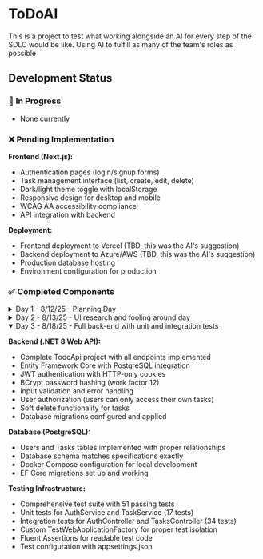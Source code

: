 # ToDoAI

This is a project to test what working alongside an AI for every step of the SDLC would be like. Using AI to fulfill as many of the team's roles as possible

## Development Status

### 🔄 In Progress

-   None currently

### ❌ Pending Implementation

**Frontend (Next.js):**

-   Authentication pages (login/signup forms)
-   Task management interface (list, create, edit, delete)
-   Dark/light theme toggle with localStorage
-   Responsive design for desktop and mobile
-   WCAG AA accessibility compliance
-   API integration with backend

**Deployment:**

-   Frontend deployment to Vercel (TBD, this was the AI's suggestion)
-   Backend deployment to Azure/AWS (TBD, this was the AI's suggestion)
-   Production database hosting
-   Environment configuration for production

### ✅ Completed Components

<details>
<summary>Day 1 - 8/12/25 - Planning Day</summary>

-   Project plan and setup
-   Got access to Claude AI and set it up to work with my work environment
</details>
<details>
<summary>Day 2 - 8/13/25 - UI research and fooling around day</summary>

-   Learned about and set up Agent OS
-   Researched UI desig AIs a bit
-   Messed around with Figma Make
</details>
<details open>
<summary>Day 3 - 8/18/25 - Full back-end with unit and integration tests</summary>

**Backend (.NET 8 Web API):**

-   Complete TodoApi project with all endpoints implemented
-   Entity Framework Core with PostgreSQL integration
-   JWT authentication with HTTP-only cookies
-   BCrypt password hashing (work factor 12)
-   Input validation and error handling
-   User authorization (users can only access their own tasks)
-   Soft delete functionality for tasks
-   Database migrations configured and applied

**Database (PostgreSQL):**

-   Users and Tasks tables implemented with proper relationships
-   Database schema matches specifications exactly
-   Docker Compose configuration for local development
-   EF Core migrations set up and working

**Testing Infrastructure:**

-   Comprehensive test suite with 51 passing tests
-   Unit tests for AuthService and TaskService (17 tests)
-   Integration tests for AuthController and TasksController (34 tests)
-   Custom TestWebApplicationFactory for proper test isolation
-   Fluent Assertions for readable test code
-   Test configuration with appsettings.json
</details>
